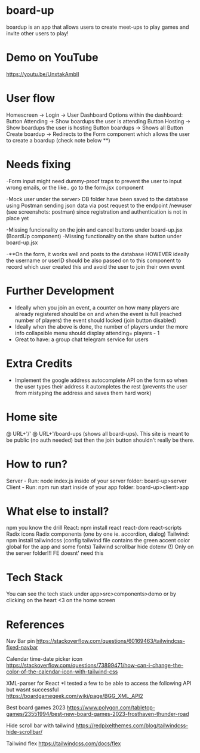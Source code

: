 # board-up
boardup is an app that allows users to create meet-ups to play games and invite other users to play!

# Demo on YouTube
https://youtu.be/UnxtakAmblI

# User flow
Homescreen -> Login -> User Dashboard 
Options within the dashboard:
Button Attending -> Show boardups the user is attending
Button Hosting -> Show boardups the user is hosting
Button boardups -> Shows all 
Button Create boardup -> Redirects to the Form component which allows the user to create a boardup (check note below **)

# Needs fixing

-Form input might need dummy-proof traps to prevent the user to input wrong emails, or the like.. go to the form.jsx component

-Mock user under the server> DB folder have been saved to the database using Postman
 sending json data via post request to the endpoint /newuser (see screenshots: postman) 
 since registration and authentication is not in place yet

-Missing funcionality on the join and cancel buttons under board-up.jsx (BoardUp component)
-Missing functionality on the share button under board-up.jsx 

-**On the form, it works well and posts to the database HOWEVER ideally the username or userID should be also passed 
on to this component to record which user created this and avoid the user to join their own event

# Further Development

- Ideally when you join an event, a counter on how many players are already registered should be on and 
when the event is full (reached number of players) the event should locked (join button disabled)
- Ideally when the above is done, the number of players under the more info collapsible menu should display attending= players - 1
- Great to have: a group chat telegram service for users

# Extra Credits
- Implement the google address autocomplete API on the form so when the user types their address it autompletes the rest
(prevents the user from mistyping the address and saves them hard work) 

# Home site
@ URL+'/'
@ URL+'/board-ups (shows all board-ups). This site is meant to be public (no auth needed)
but then the join button shouldn't really be there.

# How to run?
Server - Run: node index.js inside of your server folder: board-up>server
Client - Run: npm run start inside of your app folder: board-up>client>app

# What else to install?
npm you know the drill
React: npm install react react-dom react-scripts
Radix icons
Radix components (one by one ie. accordion, dialog)
Tailwind: npm install tailwindcss (config tailwind file contains the green accent color global for the app and some fonts)
Tailwind scrollbar hide
dotenv (!) Only on the server folder!!! FE doesnt' need this


# Tech Stack
You can see the tech stack under app>src>components>demo or by clicking on the heart <3 on the home screen

# References
Nav Bar pin
https://stackoverflow.com/questions/60169463/tailwindcss-fixed-navbar

Calendar time-date picker icon
https://stackoverflow.com/questions/73899471/how-can-i-change-the-color-of-the-calendar-icon-with-tailwind-css

XML-parser for React
*I tested a few to be able to access the following API but wasnt successful
https://boardgamegeek.com/wiki/page/BGG_XML_API2

Best board games 2023
https://www.polygon.com/tabletop-games/23551994/best-new-board-games-2023-frosthaven-thunder-road

Hide scroll bar with tailwind
https://redpixelthemes.com/blog/tailwindcss-hide-scrollbar/

Tailwind flex
https://tailwindcss.com/docs/flex
